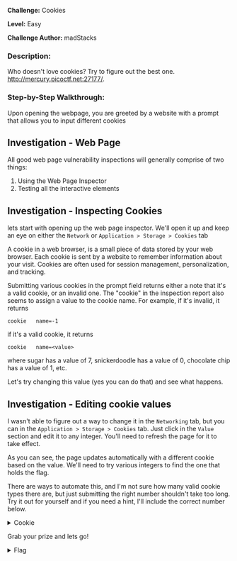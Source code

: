 **Challenge:** Cookies

**Level:** Easy

**Challenge Author:** madStacks

### Description: 
Who doesn't love cookies? Try to figure out the best one. http://mercury.picoctf.net:27177/.

### Step-by-Step Walkthrough:
Upon opening the webpage, you are greeted by a website with a prompt that allows you to input different cookies

## Investigation - Web Page
All good web page vulnerability inspections will generally comprise of two things:

1. Using the Web Page Inspector
2. Testing all the interactive elements

## Investigation - Inspecting Cookies  
lets start with opening up the web page inspector. We'll open it up and keep an eye on either the `Network` or `Application > Storage > Cookies` tab

A cookie in a web browser, is a small piece of data stored by your web browser. Each cookie is sent by a website to remember information about your visit. Cookies are often used for session management, personalization, and tracking.

Submitting various cookies in the prompt field returns either a note that it's a valid cookie, or an invalid one. The "cookie" in the inspection report also seems to assign a value to the cookie name. For example, if it's invalid, it returns

`cookie   name=-1`

if it's a valid cookie, it returns 

`cookie   name=<value>`

where sugar has a value of 7, snickerdoodle has a value of 0, chocolate chip has a value of 1, etc.

Let's try changing this value (yes you can do that) and see what happens.

## Investigation - Editing cookie values
I wasn't able to figure out a way to change it in the `Networking` tab, but you can in the `Application > Storage > Cookies` tab. Just click in the `Value` section and edit it to any integer. You'll need to refresh the page for it to take effect.

As you can see, the page updates automatically with a different cookie based on the value. We'll need to try various integers to find the one that holds the flag.

There are ways to automate this, and I'm not sure how many valid cookie types there are, but just submitting the right number shouldn't take too long. Try it out for yourself and if you need a hint, I'll include the correct number below.

<details><summary>Cookie</summary>
    <pre>
    18
    </pre>
   </details>

Grab your prize and lets go!

<details><summary>Flag</summary>
    <pre>
    picoCTF{3v3ry1_l0v3s_c00k135_064663be}
    </pre>
   </details>